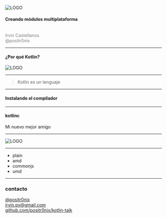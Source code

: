 ![LOGO](https://kotlinlang.org/assets/images/twitter-card/kotlin_800x320.png)

#### Creando módulos multiplataforma
<br>
<span style="color:gray">Irvin Castellanos</span>
<br>
<span style="color:gray">@positr0nix</span>

---
#### ¿Por qué Kotlin?

![LOGO](https://preview.ibb.co/eq09j5/Meme_Perrito2.jpg)

---

> Kotlin es un lenguaje

---

#### Instalando el compilador

---

#### kotlinc
Mi nuevo mejor amigo

---

![LOGO](https://image.ibb.co/jT7Owv/dc6wve.jpg)

---

* plain
* amd
* commonjs
* umd


---
### contacto
[@positr0nix](https://twitter.com/positr0nix)
<br>
[irvin.py@gmail.com]()
<br>
[github.com/positr0nix/kotlin-talk](https://github.com/positr0nix/kotlin-talk)

